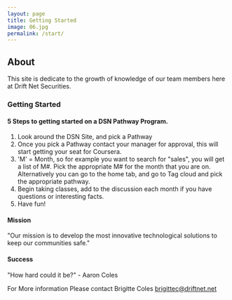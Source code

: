 ```yaml
---
layout: page
title: Getting Started
image: 06.jpg
permalink: /start/
---
```

## About
This site is dedicate to the growth of knowledge of our team members here at Drift Net Securities.

### Getting Started
#### 5 Steps to getting started on a DSN Pathway Program.
1. Look around the DSN Site, and pick a Pathway
2. Once you pick a Pathway contact your manager for approval, this will start getting your seat for Coursera.
3. 'M' = Month, so for example you want to search for "sales", you will get a list of M#. Pick the appropriate M# for the month that you are on. Alternatively you can go to the home tab, and go to Tag cloud and pick the appropriate pathway.
4. Begin taking classes, add to the discussion each month if you have questions or interesting facts.
5. Have fun!

#### Mission
"Our mission is to develop the most innovative technological solutions to keep our communities safe."

#### Success
"How hard could it be?" - Aaron Coles


For More information
Please contact 	Brigitte Coles <brigittec@driftnet.net>
